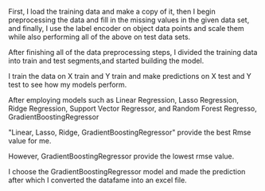 First, I load the training data and make a copy of it, then I begin preprocessing the data and fill in the missing values in the given data set, and finally, I use the label encoder on object data points and scale them while also performing all of the above on test data sets.

After finishing all of the data preprocessing steps, I divided the training data into train and test segments,and started building the model.

 I train the data on X train and Y train and make predictions on X test and Y test to see how my models perform.
 
 After employing models such as Linear Regression, Lasso Regression, Ridge Regression, Support Vector Regressor, and Random Forest Regresso, GradientBoostingRegressor
 
 "Linear, Lasso, Ridge, GradientBoostingRegressor" provide the best Rmse value for me.
   
   However, GradientBoostingRegressor provide the lowest rmse value.
 
 I choose the GradientBoostingRegressor model and made the prediction after which I converted the datafame into an excel file.
